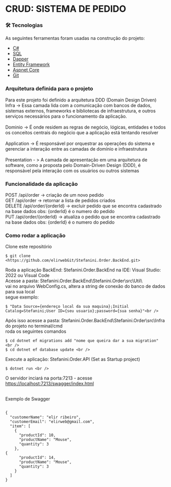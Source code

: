 # CRUD: SISTEMA DE PEDIDO

### 🛠 Tecnologias

As seguintes ferramentas foram usadas na construção do projeto:

- [C#](<https://dotnet.microsoft.com/pt-br/languages/csharp>)
- [SQL](<https://www.microsoft.com/pt-br/sql-server/sql-server-downloads>)
- [Dapper](<https://www.learndapper.com/>)
- [Entity Framework](<https://www.entityframeworktutorial.net/entityframework6/what-is-entityframework.aspx>)
- [Aspnet Core](<https://dotnet.microsoft.com/pt-br/apps/aspnet>)
- [Git](<https://docs.github.com/pt/contributing/writing-for-github-docs/versioning-documentation>)

### Arquitetura definida para o projeto
Para este projeto foi definido a arquitetura DDD (Domain Design Driven) <br />
Infra -> Essa camada lida com a comunicação com bancos de dados, sistemas externos, frameworks e bibliotecas de infraestrutura, e outros serviços necessários para o funcionamento da aplicação. <br />
<br />
Dominio ->  É onde residem as regras de negócio, lógicas, entidades e todos os conceitos centrais do negócio que a aplicação está tentando resolver <br />
<br />
Application -> É responsável por orquestrar as operações do sistema e gerenciar a interação entre as camadas de domínio e infraestrutura <br />
<br />
Presentation - > A camada de apresentação em uma arquitetura de software, como a proposta pelo Domain-Driven Design (DDD), é responsável pela interação com os usuários ou outros sistemas
<br />

### Funcionalidade da aplicação
POST /api/order -> criação de um novo pedido <br />
GET /api/order -> retornar a lista de pedidos criados <br />
DELETE /api/order/{orderId} -> excluir pedido que se encontra cadastrado na base dados obs: {orderId} é o numero do pedido <br />
PUT /api/order/{orderId} -> atualiza o pedido que se encontra cadastrado na base dados obs: {orderId} é o numero do pedido <br />


### Como rodar a aplicação
 Clone este repositório
```
$ git clone <https://github.com/elirwebGit/Stefanini.Order.BackEnd.git>
```
Roda a aplicação BackEnd: Stefanini.Order.BackEnd na IDE: Visual Studio: 2022 ou Visual Code <br />
Acesse a pasta: Stefanini.Order.BackEnd\Stefanini.Order\src\Util\ <br />
vai no arquivo WebConfig.cs, altera a string de conexão do banco de dados para sua local <br />
segue exemplo: <br />

```
$ "Data Source={endereço local da sua maquina};Initial Catalog=Stefanini;User ID={seu usuario};password={sua senha}"<br />
```
Após isso acesse a pasta: Stefanini.Order.BackEnd\Stefanini.Order\src\Infra do projeto no terminal/cmd <br />
roda os seguintes comandos <br />
```
$ cd dotnet ef migrations add "nome que queira dar a sua migration" <br />
$ cd dotnet ef database update <br />
```

Execute a aplicação: Stefanini.Order.API (Set as Startup project) <br />
```
$ dotnet run <br />
```

O servidor inciará na porta:7213 - acesse <https://localhost:7213/swagger/index.html>

<br />
Exemplo de Swagger

```

{
  "customerName": "elir ribeiro",
  "customerEmail": "elirweb@gmail.com",
  "item": [
    {
      "productId": 10,
      "productName": "Mouse",
      "quantity": 3
    },
{
      "productId": 14,
      "productName": "Mouse",
      "quantity": 3
    }
  ]
}
```
